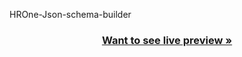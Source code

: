HROne-Json-schema-builder
<h3 align="center"><a href="https://glistening-frangollo-d07324.netlify.app/"><strong>Want to see live preview »</strong></a></h3>

